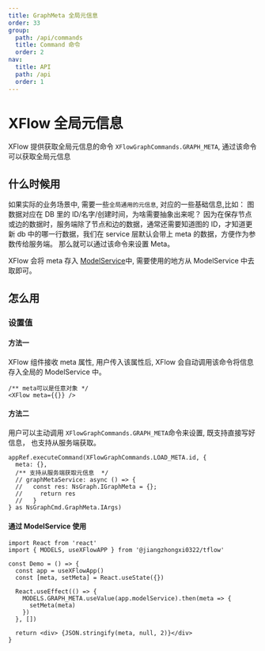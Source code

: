 ```yaml
---
title: GraphMeta 全局元信息
order: 33
group:
  path: /api/commands
  title: Command 命令
  order: 2
nav:
  title: API
  path: /api
  order: 1
---
```


# XFlow 全局元信息

XFlow 提供获取全局元信息的命令 `XFlowGraphCommands.GRAPH_META`, 通过该命令可以获取全局元信息

## 什么时候用

如果实际的业务场景中, 需要一些`全局通用的元信息`, 对应的一些基础信息,比如：
图数据对应在 DB 里的 ID/名字/创建时间，为啥需要抽象出来呢？
因为在保存节点或边的数据时，服务端除了节点和边的数据，通常还需要知道图的 ID，才知道更新 db 中的哪一行数据，我们在 service 层默认会带上 meta 的数据，方便作为参数传给服务端。
那么就可以通过该命令来设置 Meta。

XFlow 会将 meta 存入 [ModelService](/api/models)中, 需要使用的地方从 ModelService 中去取即可。

## 怎么用

### 设置值

#### 方法一

XFlow 组件接收 meta 属性, 用户传入该属性后, XFlow 会自动调用该命令将信息存入全局的 ModelService 中。

```tsx | pure
/** meta可以是任意对象 */
<XFlow meta={{}} />
```

#### 方法二

用户可以主动调用 `XFlowGraphCommands.GRAPH_META`命令来设置, 既支持直接写好信息， 也支持从服务端获取。

```tsx | pure
appRef.executeCommand(XFlowGraphCommands.LOAD_META.id, {
  meta: {},
  /** 支持从服务端获取元信息  */
  // graphMetaService: async () => {
  //   const res: NsGraph.IGraphMeta = {};
  //     return res
  //   }
} as NsGraphCmd.GraphMeta.IArgs)
```

#### 通过 ModelService 使用

```tsx | pure
import React from 'react'
import { MODELS, useXFlowAPP } from '@jiangzhongxi0322/tflow'

const Demo = () => {
  const app = useXFlowApp()
  const [meta, setMeta] = React.useState({})

  React.useEffect(() => {
    MODELS.GRAPH_META.useValue(app.modelService).then(meta => {
      setMeta(meta)
    })
  }, [])

  return <div> {JSON.stringify(meta, null, 2)}</div>
}
```

